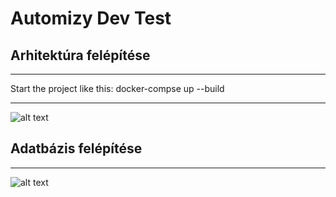 # Automizy Dev Test
## Arhitektúra felépítése
---
Start the project like this: docker-compse up --build

---
![alt text](https://bitbucket.org/automizy-public/dev-test/raw/7b1eee7c38731d438707982520c2be87bd0534d3/doc/image/arhitecture.png "Arhitect")
## Adatbázis felépítése
---
![alt text](https://bitbucket.org/automizy-public/dev-test/raw/967d17b253844231c3e9d2482f0d9f62e519f448/doc/image/database.png "Database")
